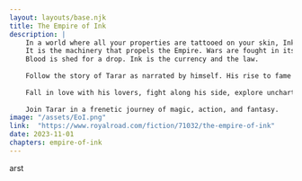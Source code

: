 ```yaml
---
layout: layouts/base.njk
title: The Empire of Ink
description: |
    In a world where all your properties are tattooed on your skin, Ink is a scarce resource, a symbol and a source of power.
    It is the machinery that propels the Empire. Wars are fought in its name.
    Blood is shed for a drop. Ink is the currency and the law.
    
    Follow the story of Tarar as narrated by himself. His rise to fame and infamy.
    
    Fall in love with his lovers, fight along his side, explore uncharted territories, and uncover the mystery behind the empire’s most powerful tool; Ink.
    
    Join Tarar in a frenetic journey of magic, action, and fantasy.
image: "/assets/EoI.png"
link:  "https://www.royalroad.com/fiction/71032/the-empire-of-ink"
date: 2023-11-01
chapters: empire-of-ink
---
```


arst
